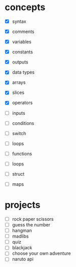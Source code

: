 # concepts
- [x] syntax
- [x] comments
- [x] variables
- [x] constants
- [x] outputs
- [x] data types
- [x] arrays
- [x] slices
- [x] operators
- [ ] inputs
- [ ] conditions
- [ ] switch
- [ ] loops
- [ ] functions
- [ ] loops
- [ ] struct
- [ ] maps


# projects
- [ ] rock paper scissors
- [ ] guess the number
- [ ] hangman
- [ ] madlibs
- [ ] quiz
- [ ] blackjack
- [ ] choose your own adventure
- [ ] naruto api
